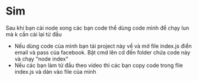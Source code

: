 # Sim
Sau khi bạn cài node xong các bạn code thể dùng code mình để chạy lun mà k cần cài lại từ đầu
* Nếu dùng code của mình bạn tải project này về và mở file index.js điển email và pass của facebook. Bật cmd lên cd đến folder chứa code này và chạy "node index"
* Nếu các bạn làm từ đầu theo video thì các bạn copy code trong file index.js và dán vào file của mình
